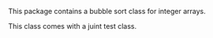 This package contains a bubble sort class for integer arrays. 

This class comes with a juint test class.